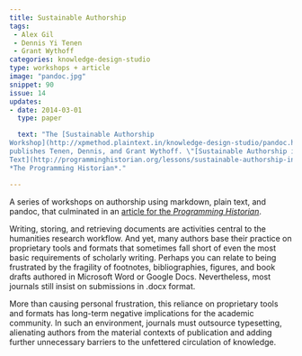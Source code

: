 ```yaml
---
title: Sustainable Authorship
tags:
 - Alex Gil
 - Dennis Yi Tenen
 - Grant Wythoff
categories: knowledge-design-studio
type: workshops + article
image: "pandoc.jpg"
snippet: 90
issue: 14
updates:
- date: 2014-03-01
  type: paper

  text: "The [Sustainable Authorship
Workshop](http://xpmethod.plaintext.in/knowledge-design-studio/pandoc.html)
publishes Tenen, Dennis, and Grant Wythoff. \"[Sustainable Authorship in Plain
Text](http://programminghistorian.org/lessons/sustainable-authorship-in-plain-text-using-pandoc-and-markdown).\"
*The Programming Historian*."

---
```


A series of workshops on authorship using markdown, plain text, and pandoc,
that culminated in an [article for the *Programming
Historian*](http://programminghistorian.org/lessons/sustainable-authorship-in-plain-text-using-pandoc-and-markdown).

Writing, storing, and retrieving documents are activities central to the
humanities research workflow. And yet, many authors base their practice on
proprietary tools and formats that sometimes fall short of even the most basic
requirements of scholarly writing. Perhaps you can relate to being frustrated
by the fragility of footnotes, bibliographies, figures, and book drafts
authored in Microsoft Word or Google Docs. Nevertheless, most journals still
insist on submissions in .docx format.

More than causing personal frustration, this reliance on proprietary tools and
formats has long-term negative implications for the academic community. In
such an environment, journals must outsource typesetting, alienating authors
from the material contexts of publication and adding further unnecessary
barriers to the unfettered circulation of knowledge.

